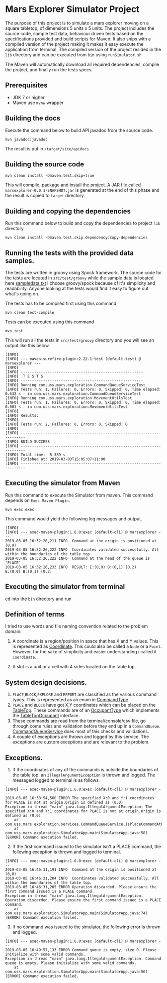 Mars Explorer Simulator Project
===============================

The purpose of this project is to simulate a mars explorer moving on a square tabletop, of dimensions 5 units x 5 units. The project includes the source code, sample test data, behaviour driven tests based on the specifications provided and build scripts for Maven. It also ships with a compiled version of the project making it makes it easy execute the application from terminal. The compiled version of the project resided in the `lib` directory and can be executed from `bin` using `runSimulator.sh`

The Maven will automatically download all required dependencies, compile the project, and finally run the tests specs. 

Prerequisites
-------------
- JDK 7 or higher
- Maven use `mvnw` wrapper



Building the docs
-------------------

Execute the command below to build API javadoc from the source code.

```shell
mvn javadoc:javadoc
```

The result is put in `/target/site/apidocs`

Building the source code
-------------------------

```shell
mvn clean install -Dmaven.test.skip=true
```

This will compile, package and install the project. A JAR file called `marsexplorer-0.0.1-SNAPSHOT.jar` is generated
at the end of this phase and the result is copied to `target` directory.


Building and copying the dependencies
----------------------------------------
Run this command below to build and copy the dependencies to project `lib` directory.

```shell
mvn clean install -Dmaven.test.skip dependency:copy-dependencies
```


Running the tests with the provided data samples.
--------------------------------------------------

The tests are written in groovy using Spock framework. The source code for the tests are located in `src/test/groovy` while the sample data is located here [sampledata.txt](sampledata.txt)
I choose groovy/spock because of it's simplicity and readability. Anyone looking at the tests would find it easy to figure out what's going on.

The tests has to be compiled first using this command 

```shell 
mvn clean test-compile
```

Tests can be executed using this command 

```shell 
mvn test
```
This will run all the tests in `src/test/groovy` directory and you will see an output like this below.

```
[INFO] 
[INFO] --- maven-surefire-plugin:2.22.1:test (default-test) @ marsexplorer ---
[INFO] 
[INFO] -------------------------------------------------------
[INFO]  T E S T S
[INFO] -------------------------------------------------------
[INFO] Running com.uss.mars.exploration.CommandQueueServiceTest
[INFO] Tests run: 1, Failures: 0, Errors: 0, Skipped: 0, Time elapsed: 0.632 s - in com.uss.mars.exploration.CommandQueueServiceTest
[INFO] Running com.uss.mars.exploration.MovementUtilsTest
[INFO] Tests run: 1, Failures: 0, Errors: 0, Skipped: 0, Time elapsed: 0.001 s - in com.uss.mars.exploration.MovementUtilsTest
[INFO] 
[INFO] Results:
[INFO] 
[INFO] Tests run: 2, Failures: 0, Errors: 0, Skipped: 0
[INFO] 
[INFO] ------------------------------------------------------------------------
[INFO] BUILD SUCCESS
[INFO] ------------------------------------------------------------------------
[INFO] Total time:  5.389 s
[INFO] Finished at: 2019-03-03T15:05:07+11:00
[INFO] ------------------------------------------------------------------------

```




Executing the simulator from Maven
------------------------------------
Run this command to execute the Simulator from maven. This command depends on `Exec Maven Plugin`.


```shell
mvn exec:exec
```

This command would yield the following log messages and output.

```
[INFO] 
[INFO] --- exec-maven-plugin:1.6.0:exec (default-cli) @ marsexplorer ---
2019-03-05 16:32:26,211 INFO  Command at the origin is positioned at (0,0)
2019-03-05 16:32:26,222 INFO  Coordinates validated successfully. All within the boundaries of the table top.
2019-03-05 16:32:26,222 INFO  Command at the head of the queue is 'PLACE'
2019-03-05 16:32:26,233 INFO  RESULT: E:(0,0) B:(0,1) (0,2) 
E:(0,0) B:(0,1) (0,2)
```


Executing the simulator from terminal
--------------------------------------
cd into the `bin` directory and run 



Definition of terms
-----------------------

I tried to use words and file naming convention related to the problem domain.
1. A coordinate is a region/position in space that has X and Y values. 
This is represented as [Coordinate](src/main/java/com/uss/mars/exploration/Coordinate.java). 
This could also be called a `Node` or a `Point`. However, for the sake of simplicity and easier understanding i called it `Coordinate`.

2. A slot is a unit or a cell with 4 sides located on the table top.


System design decisions.
----------------------------

1. `PLACE`,`BLOCK`,`EXPLORE` and `REPORT` are classified as the various command types. 
This is represented as an enum in [CommandType](src/main/java/com/uss/mars/exploration/CommandType.java)
2. `PLACE` and `BLOCK` have got X,Y coordinates which can be placed on the [TableTop](src/main/java/com/uss/mars/exploration/TableTop.java). 
These commands are of an [OccupantType](src/main/java/com/uss/mars/exploration/OccupantType) which implements the [TableTopOccupant](src/main/java/com/uss/mars/exploration/TableTopOccupant.java) interface. 
3. These commands are read from the terminal/console/csv file, go through come rules and validation before they end up in a
`CommandQueue`. [CommandQueueService](src/main/java/com/uss/mars/exploration/services/CommandQueueService.java) does most of this checks and validations. 
4. A couple of exceptions are thrown and logged by this service. The exceptions are custom exceptions and are relevant to the problem.

Exceptions.
------------------
1. If the coordinates of any of the commands is outside the boundaries of the table top, an `IllegalArgumentException` is thrown and logged. The messaged logged to terminal is as follows.

```
[INFO] --- exec-maven-plugin:1.6.0:exec (default-cli) @ marsexplorer ---
2019-03-05 16:38:54,560 ERROR The specified X:0 and Y:1 coordinates for PLACE is not at origin.Origin is defined as (0,0)
Exception in thread "main" java.lang.IllegalArgumentException: The specified X:0 and Y:1 coordinates for PLACE is not at origin.Origin is defined as (0,0)
	at com.uss.mars.exploration.services.CommandQueueService.isPlaceCommandAtOrigin(CommandQueueService.java:65)
	at com.uss.mars.exploration.SimulatorApp.main(SimulatorApp.java:58)
[ERROR] Command execution failed.
```

2. If the first command issued to the simulator isn't a PLACE command, the following exception is thrown and logged to terminal.

```
[INFO] --- exec-maven-plugin:1.6.0:exec (default-cli) @ marsexplorer ---
2019-03-05 16:46:31,191 INFO  Command at the origin is positioned at (0,0)
2019-03-05 16:46:31,204 INFO  Coordinates validated successfully. All within the boundaries of the table top.
2019-03-05 16:46:31,205 ERROR Operation discarded. Please ensure the first command issued is a PLACE command.
Exception in thread "main" java.lang.IllegalArgumentException: Operation discarded. Please ensure the first command issued is a PLACE command.
	at com.uss.mars.exploration.SimulatorApp.main(SimulatorApp.java:74)
[ERROR] Command execution failed.
```

3. If no command was issued to the simulator, the following error is thrown and logged.

```
[INFO] --- exec-maven-plugin:1.6.0:exec (default-cli) @ marsexplorer ---
2019-03-05 16:49:57,133 ERROR Command queue is empty, size 0. Please initialize with some valid commands.
Exception in thread "main" java.lang.IllegalArgumentException: Command queue is empty. Please initialize with some valid commands.
	at com.uss.mars.exploration.SimulatorApp.main(SimulatorApp.java:50)
[ERROR] Command execution failed.
```





